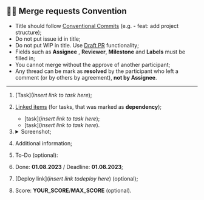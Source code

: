 ## 🧑‍⚖️ Merge requests Convention

- Title should follow [Conventional Commits](https://docs.rs.school/#/git-convention) (e.g. - feat: add project structure);
- Do not put issue id in title;
- Do not put WIP in title. Use [Draft PR](https://docs.gitlab.com/ee/user/project/merge_requests/drafts.html) functionality;
- Fields such as **Assignee** , **Reviewer**, **Milestone** and **Labels** must be filled in;
- You cannot merge without the approve of another participant;
- Any thread can be mark as **resolved** by the participant who left a comment (or by others by agreement), **not by Assignee**.
---

1. [Task](*insert link to task here*);

2. [Linked items]() (for tasks, that was marked as **dependency**);
      - [task](*insert link to task here*);
      - [task](*insert link to task here*).

3. <details><summary>Screenshot;</summary>
   insert a screenshot of the result of the task here
   </details>

4. Additional information;

5. To-Do (optional):

6. Done: **01.08.2023** / Deadline: **01.08.2023**;

7. [Deploy link](*insert link todeploy here*) (optional);

8. Score: **YOUR_SCORE**/**MAX_SCORE** (optional).
